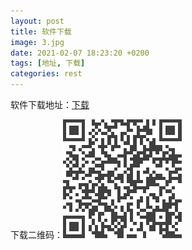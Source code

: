 ```yaml
---
layout: post
title: 软件下载
image: 3.jpg
date: 2021-02-07 18:23:20 +0200
tags: [地址, 下载]
categories: rest
---
```

软件下载地址：[下载](https://wwa.lanzous.com/i5NSQlt28je)

下载二维码：![下载二维码：](../images/download%20.png "下载二维码")
